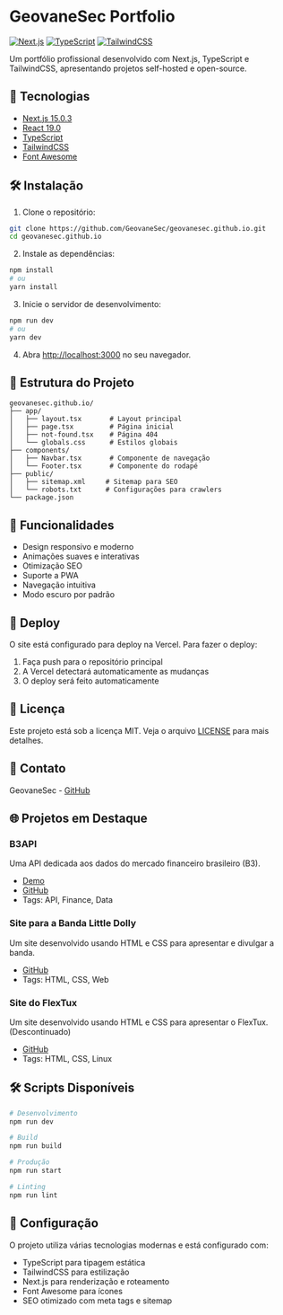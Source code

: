# GeovaneSec Portfolio

[![Next.js](https://img.shields.io/badge/Next.js-15.0.3-black)](https://nextjs.org/)
[![TypeScript](https://img.shields.io/badge/TypeScript-5.0-blue)](https://www.typescriptlang.org/)
[![TailwindCSS](https://img.shields.io/badge/TailwindCSS-3.4.1-38B2AC)](https://tailwindcss.com/)

Um portfólio profissional desenvolvido com Next.js, TypeScript e TailwindCSS, apresentando projetos self-hosted e open-source.

## 🚀 Tecnologias

- [Next.js 15.0.3](https://nextjs.org/)
- [React 19.0](https://reactjs.org/)
- [TypeScript](https://www.typescriptlang.org/)
- [TailwindCSS](https://tailwindcss.com/)
- [Font Awesome](https://fontawesome.com/)

## 🛠️ Instalação

1. Clone o repositório:
```bash
git clone https://github.com/GeovaneSec/geovanesec.github.io.git
cd geovanesec.github.io
```

2. Instale as dependências:
```bash
npm install
# ou
yarn install
```

3. Inicie o servidor de desenvolvimento:
```bash
npm run dev
# ou
yarn dev
```

4. Abra [http://localhost:3000](http://localhost:3000) no seu navegador.

## 📁 Estrutura do Projeto

```
geovanesec.github.io/
├── app/
│   ├── layout.tsx       # Layout principal
│   ├── page.tsx         # Página inicial
│   ├── not-found.tsx    # Página 404
│   └── globals.css      # Estilos globais
├── components/
│   ├── Navbar.tsx       # Componente de navegação
│   └── Footer.tsx       # Componente do rodapé
├── public/
│   ├── sitemap.xml     # Sitemap para SEO
│   └── robots.txt      # Configurações para crawlers
└── package.json
```

## 🌟 Funcionalidades

- Design responsivo e moderno
- Animações suaves e interativas
- Otimização SEO
- Suporte a PWA
- Navegação intuitiva
- Modo escuro por padrão

## 🚀 Deploy

O site está configurado para deploy na Vercel. Para fazer o deploy:

1. Faça push para o repositório principal
2. A Vercel detectará automaticamente as mudanças
3. O deploy será feito automaticamente

## 📝 Licença

Este projeto está sob a licença MIT. Veja o arquivo [LICENSE](LICENSE) para mais detalhes.


## 📧 Contato

GeovaneSec - [GitHub](https://github.com/GeovaneSec)

## 🌐 Projetos em Destaque

### B3API
Uma API dedicada aos dados do mercado financeiro brasileiro (B3).
- [Demo](https://b3api.me)
- [GitHub](https://github.com/GeovaneSec/B3API)
- Tags: API, Finance, Data

### Site para a Banda Little Dolly
Um site desenvolvido usando HTML e CSS para apresentar e divulgar a banda.
- [GitHub](https://github.com/bandalittledolly/Website)
- Tags: HTML, CSS, Web

### Site do FlexTux
Um site desenvolvido usando HTML e CSS para apresentar o FlexTux. (Descontinuado)
- [GitHub](https://github.com/FlexTux/FlexTux-Website)
- Tags: HTML, CSS, Linux

## 🛠️ Scripts Disponíveis

```bash
# Desenvolvimento
npm run dev

# Build
npm run build

# Produção
npm run start

# Linting
npm run lint
```

## 🔧 Configuração

O projeto utiliza várias tecnologias modernas e está configurado com:

- TypeScript para tipagem estática
- TailwindCSS para estilização
- Next.js para renderização e roteamento
- Font Awesome para ícones
- SEO otimizado com meta tags e sitemap